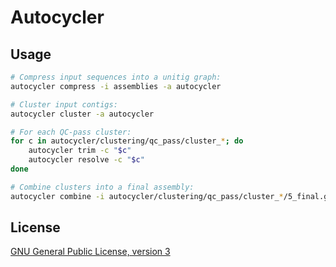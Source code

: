 # Autocycler




## Usage

```bash
# Compress input sequences into a unitig graph:
autocycler compress -i assemblies -a autocycler

# Cluster input contigs:
autocycler cluster -a autocycler

# For each QC-pass cluster:
for c in autocycler/clustering/qc_pass/cluster_*; do
    autocycler trim -c "$c"
    autocycler resolve -c "$c"
done

# Combine clusters into a final assembly:
autocycler combine -i autocycler/clustering/qc_pass/cluster_*/5_final.gfa -o autocycler/final
```


## License

[GNU General Public License, version 3](https://www.gnu.org/licenses/gpl-3.0.html)
